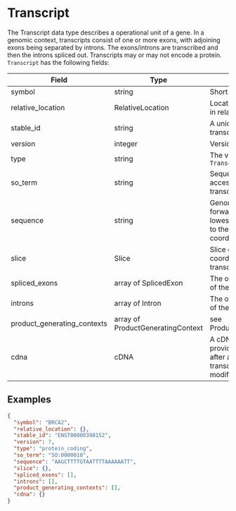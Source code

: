# Transcript

The Transcript data type describes a operational unit of a gene. In a genomic context, transcripts consist of one or more exons, with adjoining exons being separated by introns. The exons/introns are transcribed and then the introns spliced out. Transcripts may or may not encode a protein. `Transcript` has the following fields:

| Field                       | Type                              | Description                         |
|-----------------------------|-----------------------------------|-------------------------------------|
| symbol                      | string                            | Short name
| relative_location           | RelativeLocation                  | Location of the transcript in relation to the gene
| stable_id                   | string                            | A unique identifier for the transcript
| version                     | integer                           | Version of the transcript
| type                        | string                            | The value is always `Transcript`
| so_term                     | string                            | Sequence Ontology accession describing the transcript biotype
| sequence                    | string                            | Genomic sequence on the forward strand from the lowest 5' end coordinate to the highest 3' end coordinate
| slice                       | Slice                             | Slice describing the coordinates of the transcript
| spliced_exons               | array of SplicedExon              | The ordered list of exons of the transcript
| introns                     | array of Intron                   | The ordered list of introns of the transcript
| product_generating_contexts | array of ProductGeneratingContext | see ProductGeneratingContext
| cdna                        | cDNA                              | A cDNA data type to provide the sequence after any possible post-transcriptional modifications

## Examples
```json
{
  "symbol": "BRCA2",
  "relative_location": {},
  "stable_id": "ENST00000380152",
  "version": 7,
  "type": "protein_coding",
  "so_term": "SO:0000010",
  "sequence": "AAGCTTTTGTAATTTTAAAAAATT",
  "slice": {},
  "spliced_exons": [],
  "introns": [],
  "product_generating_contexts": [],
  "cdna": {}
}
```
